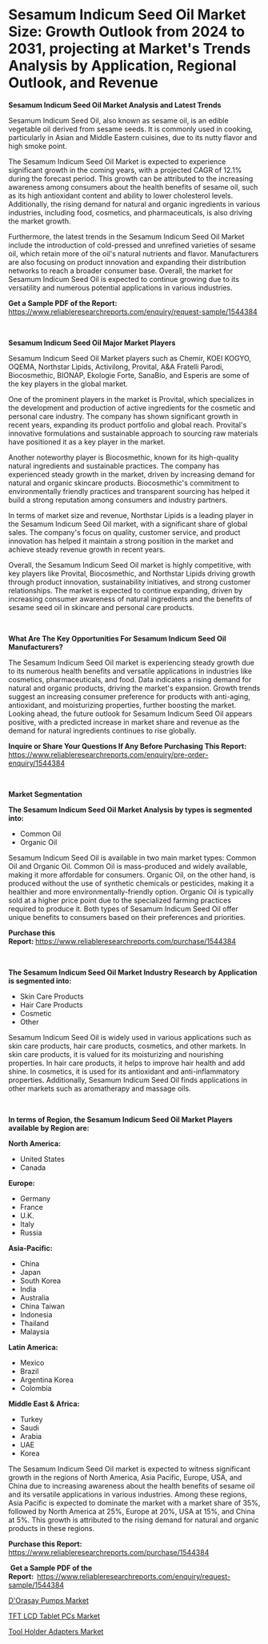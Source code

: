 <p><h1>Sesamum Indicum Seed Oil Market Size: Growth Outlook from 2024 to 2031, projecting at Market's Trends Analysis by Application, Regional Outlook, and Revenue</h1></p><p><strong>Sesamum Indicum Seed Oil Market Analysis and Latest Trends</strong></p>
<p><p>Sesamum Indicum Seed Oil, also known as sesame oil, is an edible vegetable oil derived from sesame seeds. It is commonly used in cooking, particularly in Asian and Middle Eastern cuisines, due to its nutty flavor and high smoke point.</p><p>The Sesamum Indicum Seed Oil Market is expected to experience significant growth in the coming years, with a projected CAGR of 12.1% during the forecast period. This growth can be attributed to the increasing awareness among consumers about the health benefits of sesame oil, such as its high antioxidant content and ability to lower cholesterol levels. Additionally, the rising demand for natural and organic ingredients in various industries, including food, cosmetics, and pharmaceuticals, is also driving the market growth.</p><p>Furthermore, the latest trends in the Sesamum Indicum Seed Oil Market include the introduction of cold-pressed and unrefined varieties of sesame oil, which retain more of the oil's natural nutrients and flavor. Manufacturers are also focusing on product innovation and expanding their distribution networks to reach a broader consumer base. Overall, the market for Sesamum Indicum Seed Oil is expected to continue growing due to its versatility and numerous potential applications in various industries.</p></p>
<p><strong>Get a Sample PDF of the Report:&nbsp;</strong> <a href="https://www.reliableresearchreports.com/enquiry/request-sample/1544384">https://www.reliableresearchreports.com/enquiry/request-sample/1544384</a></p>
<p>&nbsp;</p>
<p><strong>Sesamum Indicum Seed Oil Major Market Players</strong></p>
<p><p>Sesamum Indicum Seed Oil Market players such as Chemir, KOEI KOGYO, OQEMA, Northstar Lipids, Activilong, Provital, A&A Fratelli Parodi, Biocosmethic, BIONAP, Ekologie Forte, SanaBio, and Esperis are some of the key players in the global market.</p><p>One of the prominent players in the market is Provital, which specializes in the development and production of active ingredients for the cosmetic and personal care industry. The company has shown significant growth in recent years, expanding its product portfolio and global reach. Provital's innovative formulations and sustainable approach to sourcing raw materials have positioned it as a key player in the market.</p><p>Another noteworthy player is Biocosmethic, known for its high-quality natural ingredients and sustainable practices. The company has experienced steady growth in the market, driven by increasing demand for natural and organic skincare products. Biocosmethic's commitment to environmentally friendly practices and transparent sourcing has helped it build a strong reputation among consumers and industry partners.</p><p>In terms of market size and revenue, Northstar Lipids is a leading player in the Sesamum Indicum Seed Oil market, with a significant share of global sales. The company's focus on quality, customer service, and product innovation has helped it maintain a strong position in the market and achieve steady revenue growth in recent years.</p><p>Overall, the Sesamum Indicum Seed Oil market is highly competitive, with key players like Provital, Biocosmethic, and Northstar Lipids driving growth through product innovation, sustainability initiatives, and strong customer relationships. The market is expected to continue expanding, driven by increasing consumer awareness of natural ingredients and the benefits of sesame seed oil in skincare and personal care products.</p></p>
<p>&nbsp;</p>
<p><strong>What Are The Key Opportunities For Sesamum Indicum Seed Oil Manufacturers?</strong></p>
<p><p>The Sesamum Indicum Seed Oil market is experiencing steady growth due to its numerous health benefits and versatile applications in industries like cosmetics, pharmaceuticals, and food. Data indicates a rising demand for natural and organic products, driving the market's expansion. Growth trends suggest an increasing consumer preference for products with anti-aging, antioxidant, and moisturizing properties, further boosting the market. Looking ahead, the future outlook for Sesamum Indicum Seed Oil appears positive, with a predicted increase in market share and revenue as the demand for natural ingredients continues to rise globally.</p></p>
<p><strong>Inquire or Share Your Questions If Any Before Purchasing This Report:</strong> <a href="https://www.reliableresearchreports.com/enquiry/pre-order-enquiry/1544384">https://www.reliableresearchreports.com/enquiry/pre-order-enquiry/1544384</a></p>
<p>&nbsp;</p>
<p><strong>Market Segmentation</strong></p>
<p><strong>The Sesamum Indicum Seed Oil Market Analysis by types is segmented into:</strong></p>
<p><ul><li>Common Oil</li><li>Organic Oil</li></ul></p>
<p><p>Sesamum Indicum Seed Oil is available in two main market types: Common Oil and Organic Oil. Common Oil is mass-produced and widely available, making it more affordable for consumers. Organic Oil, on the other hand, is produced without the use of synthetic chemicals or pesticides, making it a healthier and more environmentally-friendly option. Organic Oil is typically sold at a higher price point due to the specialized farming practices required to produce it. Both types of Sesamum Indicum Seed Oil offer unique benefits to consumers based on their preferences and priorities.</p></p>
<p><strong>Purchase this Report:&nbsp;</strong><a href="https://www.reliableresearchreports.com/purchase/1544384">https://www.reliableresearchreports.com/purchase/1544384</a></p>
<p>&nbsp;</p>
<p><strong>The Sesamum Indicum Seed Oil Market Industry Research by Application is segmented into:</strong></p>
<p><ul><li>Skin Care Products</li><li>Hair Care Products</li><li>Cosmetic</li><li>Other</li></ul></p>
<p><p>Sesamum Indicum Seed Oil is widely used in various applications such as skin care products, hair care products, cosmetics, and other markets. In skin care products, it is valued for its moisturizing and nourishing properties. In hair care products, it helps to improve hair health and add shine. In cosmetics, it is used for its antioxidant and anti-inflammatory properties. Additionally, Sesamum Indicum Seed Oil finds applications in other markets such as aromatherapy and massage oils.</p></p>
<p>&nbsp;</p>
<p><strong>In terms of Region, the Sesamum Indicum Seed Oil Market Players available by Region are:</strong></p>
<p>
    <p> <strong> North America: </strong>
        <ul>
            <li>United States</li>
            <li>Canada</li>
        </ul>
        </p> 
    <p> <strong> Europe: </strong>
        <ul>
            <li>Germany</li>
            <li>France</li>
            <li>U.K.</li>
            <li>Italy</li>
            <li>Russia</li>
        </ul>
        </p> 
    <p> <strong> Asia-Pacific: </strong>
        <ul>
            <li>China</li>
            <li>Japan</li>
            <li>South Korea</li>
            <li>India</li>
            <li>Australia</li>
            <li>China Taiwan</li>
            <li>Indonesia</li>
            <li>Thailand</li>
            <li>Malaysia</li>
        </ul>
        </p> 
    <p> <strong> Latin America: </strong>
        <ul>
            <li>Mexico</li>
            <li>Brazil</li>
            <li>Argentina Korea</li>
            <li>Colombia</li>
        </ul>
        </p> 
    <p> <strong> Middle East & Africa: </strong>
        <ul>
            <li>Turkey</li>
            <li>Saudi</li>
            <li>Arabia</li>
            <li>UAE</li>
            <li>Korea</li>
        </ul>
    </p>
    </p>
<p><p>The Sesamum Indicum Seed Oil market is expected to witness significant growth in the regions of North America, Asia Pacific, Europe, USA, and China due to increasing awareness about the health benefits of sesame oil and its versatile applications in various industries. Among these regions, Asia Pacific is expected to dominate the market with a market share of 35%, followed by North America at 25%, Europe at 20%, USA at 15%, and China at 5%. This growth is attributed to the rising demand for natural and organic products in these regions.</p></p>
<p><strong>Purchase this Report: </strong><a href="https://www.reliableresearchreports.com/purchase/1544384">https://www.reliableresearchreports.com/purchase/1544384</a></p>
<p>&nbsp;<strong>Get a Sample PDF of the Report:&nbsp;&nbsp;</strong><a href="https://www.reliableresearchreports.com/enquiry/request-sample/1544384">https://www.reliableresearchreports.com/enquiry/request-sample/1544384</a></p>
<p><strong></strong></p>
<p><p><a href="https://view.publitas.com/reportprime-1/dorasay-pumps-market-research-report-reveals-the-latest-trends-and-opportunities-of-this-market-for-period-from-2023-2030/">D'Orasay Pumps Market</a></p><p><a href="https://view.publitas.com/reportprime-1/tft-lcd-tablet-pcs-market-research-report-forecasted-for-period-from-2023-2030-by-market-type-market-application-and-region/">TFT LCD Tablet PCs Market</a></p><p><a href="https://view.publitas.com/reportprime-1/tool-holder-adapters-market-size-2023-2030-global-industrial-analysis-key-geographical-regions-market-share-top-key-players-product-types-and-forecast-research-report/">Tool Holder Adapters Market</a></p></p>